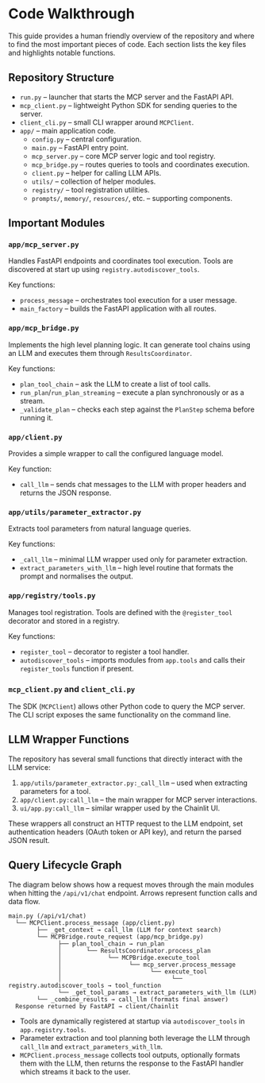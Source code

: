 # Code Walkthrough

This guide provides a human friendly overview of the repository and where to find the most important pieces of code.  Each section lists the key files and highlights notable functions.

## Repository Structure

- `run.py` – launcher that starts the MCP server and the FastAPI API.
- `mcp_client.py` – lightweight Python SDK for sending queries to the server.
- `client_cli.py` – small CLI wrapper around `MCPClient`.
- `app/` – main application code.
  - `config.py` – central configuration.
  - `main.py` – FastAPI entry point.
  - `mcp_server.py` – core MCP server logic and tool registry.
  - `mcp_bridge.py` – routes queries to tools and coordinates execution.
  - `client.py` – helper for calling LLM APIs.
  - `utils/` – collection of helper modules.
  - `registry/` – tool registration utilities.
  - `prompts/`, `memory/`, `resources/`, etc. – supporting components.

## Important Modules

### `app/mcp_server.py`
Handles FastAPI endpoints and coordinates tool execution.  Tools are discovered at start up using `registry.autodiscover_tools`.

Key functions:
- `process_message` – orchestrates tool execution for a user message.
- `main_factory` – builds the FastAPI application with all routes.

### `app/mcp_bridge.py`
Implements the high level planning logic.  It can generate tool chains using an LLM and executes them through `ResultsCoordinator`.

Key functions:
- `plan_tool_chain` – ask the LLM to create a list of tool calls.
- `run_plan`/`run_plan_streaming` – execute a plan synchronously or as a stream.
- `_validate_plan` – checks each step against the `PlanStep` schema before running it.

### `app/client.py`
Provides a simple wrapper to call the configured language model.

Key function:
- `call_llm` – sends chat messages to the LLM with proper headers and returns the JSON response.

### `app/utils/parameter_extractor.py`
Extracts tool parameters from natural language queries.

Key functions:
- `_call_llm` – minimal LLM wrapper used only for parameter extraction.
- `extract_parameters_with_llm` – high level routine that formats the prompt and normalises the output.

### `app/registry/tools.py`
Manages tool registration.  Tools are defined with the `@register_tool` decorator and stored in a registry.

Key functions:
- `register_tool` – decorator to register a tool handler.
- `autodiscover_tools` – imports modules from `app.tools` and calls their `register_tools` function if present.

### `mcp_client.py` and `client_cli.py`
The SDK (`MCPClient`) allows other Python code to query the MCP server.  The CLI script exposes the same functionality on the command line.

## LLM Wrapper Functions
The repository has several small functions that directly interact with the LLM service:

1. `app/utils/parameter_extractor.py:_call_llm` – used when extracting parameters for a tool.
2. `app/client.py:call_llm` – the main wrapper for MCP server interactions.
3. `ui/app.py:call_llm` – similar wrapper used by the Chainlit UI.

These wrappers all construct an HTTP request to the LLM endpoint, set authentication headers (OAuth token or API key), and return the parsed JSON result.

## Query Lifecycle Graph

The diagram below shows how a request moves through the main modules when hitting
the `/api/v1/chat` endpoint.  Arrows represent function calls and data flow.

```text
main.py (/api/v1/chat)
  └── MCPClient.process_message (app/client.py)
        ├── _get_context → call_llm (LLM for context search)
        └── MCPBridge.route_request (app/mcp_bridge.py)
              ├── plan_tool_chain → run_plan
              │       └── ResultsCoordinator.process_plan
              │             └── MCPBridge.execute_tool
              │                   └── mcp_server.process_message
              │                         └── execute_tool
              │                               └── registry.autodiscover_tools → tool_function
              └── _get_tool_params → extract_parameters_with_llm (LLM)
        └── _combine_results → call_llm (formats final answer)
  Response returned by FastAPI → client/Chainlit
```

- Tools are dynamically registered at startup via
  `autodiscover_tools` in `app.registry.tools`.
- Parameter extraction and tool planning both leverage the LLM
  through `call_llm` and `extract_parameters_with_llm`.
- `MCPClient.process_message` collects tool outputs, optionally
  formats them with the LLM, then returns the response to the
  FastAPI handler which streams it back to the user.

